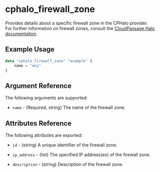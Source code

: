 # cphalo_firewall_zone

Provides details about a specific firewall zone in the CPHalo provider.  
For further information on firewall zones, consult the
[CloudPassage Halo documentation](https://library.cloudpassage.com/help/cloudpassage-api-documentation#firewall-zones).

## Example Usage

```terraform
data "cphalo_firewall_zone" "example" {
	name = "any"
}
```

## Argument Reference

The following arguments are supported:

* `name` - (Required, string) The name of the firewall zone.

## Attributes Reference

The following attributes are exported:

* `id` - (string) A unique identifier of the firewall zone.

* `ip_address` - (list) The specified IP address(es) of the firewall zone.

* `description` - (string) Description of the firewall zone.
